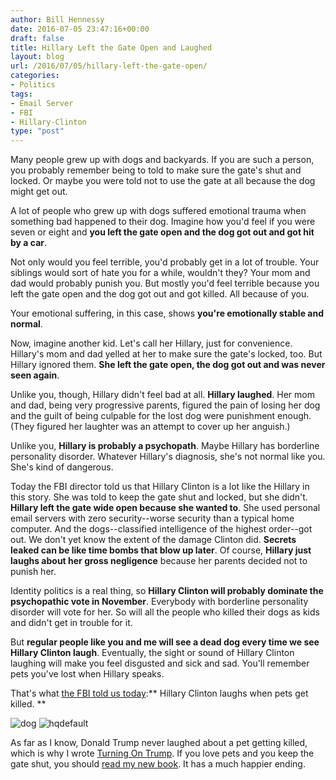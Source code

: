 ```yaml
---
author: Bill Hennessy
date: 2016-07-05 23:47:16+00:00
draft: false
title: Hillary Left the Gate Open and Laughed
layout: blog
url: /2016/07/05/hillary-left-the-gate-open/
categories:
- Politics
tags:
- Email Server
- FBI
- Hillary-Clinton
type: "post"
---
```


Many people grew up with dogs and backyards. If you are such a person, you probably remember being to told to make sure the gate's shut and locked. Or maybe you were told not to use the gate at all because the dog might get out.

A lot of people who grew up with dogs suffered emotional trauma when something bad happened to their dog. Imagine how you'd feel if you were seven or eight and **you left the gate open and the dog got out and got hit by a car**.

Not only would you feel terrible, you'd probably get in a lot of trouble. Your siblings would sort of hate you for a while, wouldn't they? Your mom and dad would probably punish you. But mostly you'd feel terrible because you left the gate open and the dog got out and got killed. All because of you.

Your emotional suffering, in this case, shows **you're emotionally stable and normal**.

Now, imagine another kid. Let's call her Hillary, just for convenience. Hillary's mom and dad yelled at her to make sure the gate's locked, too. But Hillary ignored them. **She left the gate open, the dog got out and was never seen again**.

Unlike you, though, Hillary didn't feel bad at all. **Hillary laughed**. Her mom and dad, being very progressive parents, figured the pain of losing her dog and the guilt of being culpable for the lost dog were punishment enough. (They figured her laughter was an attempt to cover up her anguish.)

Unlike you, **Hillary is probably a psychopath**. Maybe Hillary has borderline personality disorder. Whatever Hillary's diagnosis, she's not normal like you. She's kind of dangerous.

Today the FBI director told us that Hillary Clinton is a lot like the Hillary in this story. She was told to keep the gate shut and locked, but she didn't. **Hillary left the gate wide open because she wanted to**. She used personal email servers with zero security--worse security than a typical home computer. And the dogs--classified intelligence of the highest order--got out. We don't yet know the extent of the damage Clinton did. **Secrets leaked can be like time bombs that blow up later**. Of course, **Hillary just laughs about her gross negligence** because her parents decided not to punish her.

Identity politics is a real thing, so **Hillary Clinton will probably dominate the psychopathic vote in November**. Everybody with borderline personality disorder will vote for her. So will all the people who killed their dogs as kids and didn't get in trouble for it.

But **regular people like you and me will see a dead dog every time we see Hillary Clinton laugh**. Eventually, the sight or sound of Hillary Clinton laughing will make you feel disgusted and sick and sad. You'll remember pets you've lost when Hillary speaks.

That's what [the FBI told us today](https://www.fbi.gov/news/pressrel/press-releases/statement-by-fbi-director-james-b.-comey-on-the-investigation-of-secretary-hillary-clintons-use-of-a-personal-e-mail-system):** Hillary Clinton laughs when pets get killed. **

![dog](https://hennessysview.com/wp-content/uploads/2016/07/dog-300x168.jpg)
![hqdefault](https://hennessysview.com/wp-content/uploads/2016/07/hqdefault-300x225.jpg)


As far as I know, Donald Trump never laughed about a pet getting killed, which is why I wrote [Turning On Trump](https://amzn.to/29vj088). If you love pets and you keep the gate shut, you should [read my new book](https://amzn.to/29sDD37). It has a much happier ending.


